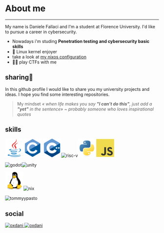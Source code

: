 # About me
---
My name is Daniele Fallaci and I'm a student at Florence University.
I'd like to pursue a career in cybersecurity.
- Nowadays i'm studing **Penetration testing and cybersecurity basic skills**
- 🐧 Linux kernel enjoyer
- take a look at [my nixos configuration](https://github.com/Fallaxe/NixConfig)
- 🕵️‍♂️ play CTFs with me
## sharing🤝 
In this github profile I would like to share you my university projects and ideas. 
I hope you find some interesting repositories.

>My mindset
> *« when life makes you say **"I can't do this"**, just add a **"yet"** in the sentence» 
> 	~ probably someone who loves inspirational quotes*
## skills

<img src="https://raw.githubusercontent.com/devicons/devicon/master/icons/java/java-original.svg" alt="java" width="60"/><img src="https://raw.githubusercontent.com/devicons/devicon/master/icons/c/c-original.svg" alt="C" width="60"/> <img src="https://raw.githubusercontent.com/devicons/devicon/master/icons/cplusplus/cplusplus-original.svg" alt="CPP" width="60"/><img src="https://upload.wikimedia.org/wikipedia/commons/thumb/6/6b/RISC-V-logo-square.svg/2560px-RISC-V-logo-square.svg.png" alt="risc-v" width="70"/><img src="https://raw.githubusercontent.com/devicons/devicon/master/icons/python/python-original.svg" alt="PYTHON" width="60"/><img src="https://raw.githubusercontent.com/devicons/devicon/master/icons/javascript/javascript-original.svg" alt="JAVASCRIPT" width="60"/>

<img src="https://godotengine.org/assets/logo.svg" alt="godot" width="200"/><img src="https://www.vectorlogo.zone/logos/unity3d/unity3d-icon.svg" alt="unity" width="60"/>

 <img src="https://raw.githubusercontent.com/devicons/devicon/master/icons/linux/linux-original.svg" alt="linux" width="60"/><img src="https://upload.wikimedia.org/wikipedia/commons/c/c4/NixOS_logo.svg" alt="nix" width="160"/>

<p><img align="center" src="https://github-readme-stats.vercel.app/api/top-langs?username=Fallaxe&show_icons=true&locale=en&layout=compact" alt="tommyypasto" /></p>
<h2> social</h2>
<div>
	<a href="https://instagram.com/ilfallaci" target="_blank">
	    <img src="https://raw.githubusercontent.com/rahuldkjain/github-profile-readme-generator/master/src/images/icons/Social/instagram.svg" alt="oxdani" width="100"/>
	</a>  <a href="https://ctf.hackthebox.com/user/profile/330768" target="_blank">
	    <img src="https://static-00.iconduck.com/assets.00/hack-the-box-icon-2048x2048-vce7bnzq.png" alt="oxdani" width="100"/>
	</a>
</div>

